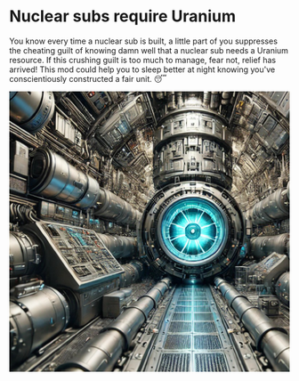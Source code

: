# Nuclear subs require Uranium
You know every time a nuclear sub is built, a little part of you suppresses the cheating guilt of knowing damn well that a nuclear sub needs a Uranium resource. If this crushing guilt is too much to manage, fear not, relief has arrived! This mod could help you to sleep better at night knowing you've conscientiously constructed a fair unit. 😴

![](preview.png)
